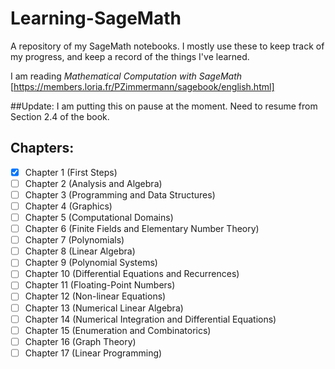 # Learning-SageMath
A repository of my SageMath notebooks. I mostly use these to keep track of my progress, and keep a record of the things I've learned.

I am reading *Mathematical Computation with SageMath* [https://members.loria.fr/PZimmermann/sagebook/english.html]

##Update:
I am putting this on pause at the moment. Need to resume from Section 2.4 of the book.

## Chapters:
- [x] Chapter 1 (First Steps)
- [ ] Chapter 2 (Analysis and Algebra)
- [ ] Chapter 3 (Programming and Data Structures)
- [ ] Chapter 4 (Graphics)
- [ ] Chapter 5 (Computational Domains)
- [ ] Chapter 6 (Finite Fields and Elementary Number Theory)
- [ ] Chapter 7 (Polynomials)
- [ ] Chapter 8 (Linear Algebra)
- [ ] Chapter 9 (Polynomial Systems)
- [ ] Chapter 10 (Differential Equations and Recurrences)
- [ ] Chapter 11 (Floating-Point Numbers)
- [ ] Chapter 12 (Non-linear Equations)
- [ ] Chapter 13 (Numerical Linear Algebra)
- [ ] Chapter 14 (Numerical Integration and Differential Equations)
- [ ] Chapter 15 (Enumeration and Combinatorics)
- [ ] Chapter 16 (Graph Theory)
- [ ] Chapter 17 (Linear Programming)
